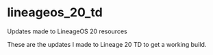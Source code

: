 # lineageos_20_td
Updates made to LineageOS 20 resources

These are the updates I made to Lineage 20 TD to get a working build.
